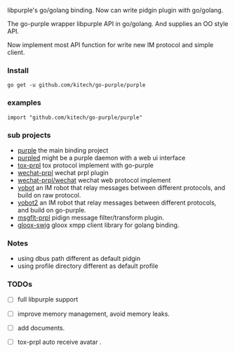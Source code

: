 
libpurple's go/golang binding. Now can write pidgin plugin with go/golang.

The go-purple wrapper libpurple API in go/golang. And supplies an OO style API. 

Now implement most API function for write new IM protocol and simple client.

### Install

    go get -u github.com/kitech/go-purple/purple
    
### examples

    import "github.com/kitech/go-purple/purple"

### sub projects

* [purple](purple/) the main binding project
* [purpled](purpled/) might be a purple daemon with a web ui interface
* [tox-prpl](tox-prpl/) tox protocol implement with go-purple
* [wechat-prpl](wechat-prpl/) wechat prpl plugin
* [wechat-prpl/wechat](wechat-prpl/wechat/) wechat web protocol implement
* [yobot](yobot/) an IM robot that relay messages between different protocols, and build on raw protocol.
* [yobot2](yobot2/) an IM robot that relay messages between different protocols, and build on go-purple.
* [msgflt-prpl](msgflt-prpl/) pidign message filter/transform plugin.
* [gloox-swig](gloox-swig/) gloox xmpp client library for golang binding.

### Notes

* using dbus path different as default pidgin
* using profile directory different as default profile

### TODOs

- [ ] full libpurple support
- [ ] improve memory management, avoid memory leaks.
- [ ] add documents.
- [ ] tox-prpl auto receive avatar .

